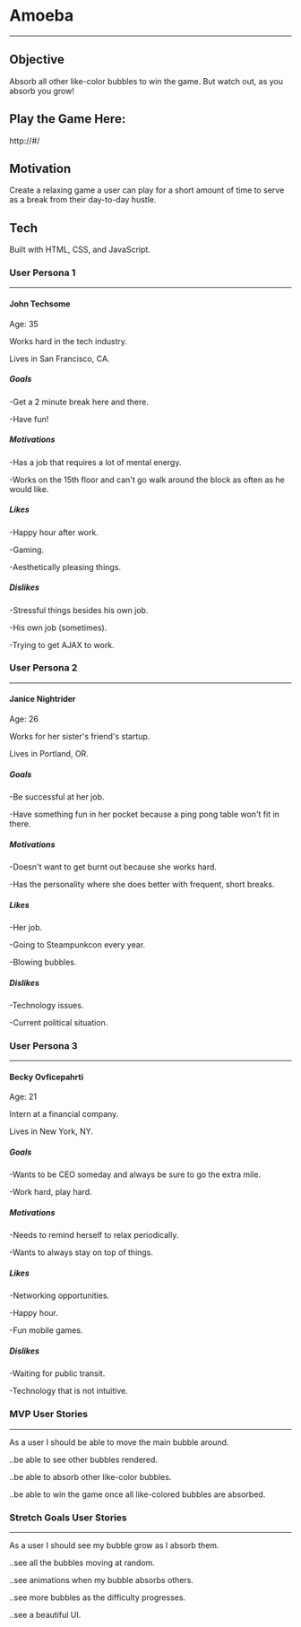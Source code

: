 # Amoeba
***

## Objective

Absorb all other like-color bubbles to win the game. But watch out, as you absorb you grow!

## Play the Game Here:

http://#/

## Motivation

Create a relaxing game a user can play for a short amount of time to serve as a break from their day-to-day hustle.

<!-- ## Prototype Main Screen

![example main screen](https://github.com/LillianChernin/bible-verse-guessing-game/blob/master/example-main-screen.png) -->


## Tech

Built with HTML, CSS, and JavaScript.


### User Persona 1
***
#### John Techsome

Age: 35  

Works hard in the tech industry.

Lives in San Francisco, CA.



##### Goals

-Get a 2 minute break here and there.

-Have fun!


##### Motivations

-Has a job that requires a lot of mental energy.

-Works on the 15th floor and can't go walk around the block as often as he would like.


##### Likes

-Happy hour after work.

-Gaming.

-Aesthetically pleasing things.


##### Dislikes  

-Stressful things besides his own job.

-His own job (sometimes).

-Trying to get AJAX to work.


### User Persona 2  

***  

#### Janice Nightrider


Age: 26

Works for her sister's friend's startup.

Lives in Portland, OR.


##### Goals

-Be successful at her job.

-Have something fun in her pocket because a ping pong table won't fit in there.


##### Motivations  

-Doesn't want to get burnt out because she works hard.

-Has the personality where she does better with frequent, short breaks.


##### Likes  

-Her job.

-Going to Steampunkcon every year.

-Blowing bubbles.


##### Dislikes

-Technology issues.

-Current political situation.


### User Persona 3  
***  
#### Becky Ovficepahrti


Age: 21

Intern at a financial company.

Lives in New York, NY.  


##### Goals

-Wants to be CEO someday and always be sure to go the extra mile.

-Work hard, play hard.


##### Motivations

-Needs to remind herself to relax periodically.

-Wants to always stay on top of things.


##### Likes  

-Networking opportunities.

-Happy hour.

-Fun mobile games.


##### Dislikes  

-Waiting for public transit.

-Technology that is not intuitive.  


### MVP User Stories  
***  

As a user I should be able to move the main bubble around.

..be able to see other bubbles rendered.

..be able to absorb other like-color bubbles.

..be able to win the game once all like-colored bubbles are absorbed.


### Stretch Goals User Stories
***

As a user I should see my bubble grow as I absorb them.

..see all the bubbles moving at random.

..see animations when my bubble absorbs others.

..see more bubbles as the difficulty progresses.

..see a beautiful UI.


<!-- Objective
  Create a game that is relaxing, yet mentally stimulating, that will provide people a nice break from their day-to-day, but not seek to replace normal 15 minute breaks. -->

<!-- Proposal One
  A connect the dots style game with pleasing colors and progressively more challenging levels.

Pseudo Code
  Use .css to render the dots at different x and y positions, css to render lines between the dots you choose to connect and .js to create click events that tell the .css what to do. Most likely will use divs to render the dots in. -->

<!-- Proposal Two
  Create a Simon-style game with better quality, modern (maybe even trendy) sounds that are oriented more towards relaxation.

Pseudo Code
  Create a set of buttons with click events that will trigger sounds that must === a preset pattern for each level. -->

<!-- Proposal Three
  A mine sweeper game that is visually pleasing <!--and when you lose it prompts you to donate to a charity of your choosing. If you win you can still donate. The high score board is who has donated the most money. It does not keep score of winning or losing the game. Periodic prizes such as gift cards will be given out at random to the top 100 people on the monthly score board.-->

<!-- Pseudo Code
  Create a clickable table that when clicked uncovers what is underneath. Append + 1 to surrounding tables of each "mine." If a surrounding table === 0 then uncover that table.

Proposal Six
  Create a game where you send your bubble to absorb other bubbles that are the same color as yours. Your bubble grows as you absorb and the levels get more dense as you progress.

Pseudo Code
  use css to create the bubbles and JS to move them around. -->

<!-- * Proposal Seven
  Don't touch your computer or mobile for two minutes. You win the game by not touching your computer for two minutes, while looking at a randomly selected gif of a serene scene with ambient sounds and music playing (chris zabriskie). Once you've watched for two minutes - you win!

* Pseudo Code
  Set a timer for two minutes and if cursor movement === 0 and keydown === 0 during that duration of time, then you win. If not then you lose and have to play again. CSS will set the background-image (hopefully as a GIF) and HTML5 will play an ambient track. JS will detect mouse movement and keydown. Very simple, and very zen.

  * Copy: Put your headphones on. Just relax. Don't touch anything. Its safe to close your eyes.
  * Sounds: It starts with just ambient sounds such as waves crashing or wind blowing with birds chirping, and after 30 seconds ambient music slowly comes on.

  * All of these should utilize ambient music that is pleasing. -->

<!-- Proposal Four
  A typing game that utilizes the kickflip API where you have to guess the trick in the video shown. You type the name of the trick and if you get it right it advances you to the next level.

Peudo Code
  Detect whether input === a hidden string with the name of the trick. If it does then you go to the next page, "/level2" for example and try the next one. -->

<!-- Proposal Five
  Use the Twilio API to create a phone tag game where if you don't 'pass' the voicemail to someone else within one hour you get a text message that you lost the game. If someone chooses you and you've already passed the voicemail to someone else that day then you win.

Pseudo Code
  Need to read the documentation on Twilio's site to fully understand if this is possible. I think one problem might arise with the need to store data on a server as far as whether or not someone has been called that day. It would go something like: if xuser times called === 1 set condition winner. Twilio will pass info back to the server when a user sends a call out to check if user sent the call out within one hour. If this doesn't happen a voicemail is sent to the last user indicating that he or she has lost. -->

  <!-- Proposal Spyfall
    Use Twilio to create a text-based spyfall game. -->
